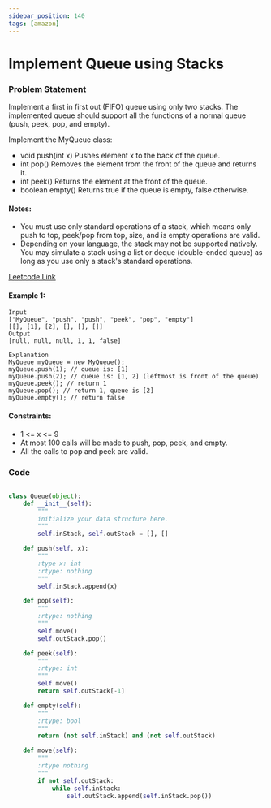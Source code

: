 ```yaml
---
sidebar_position: 140
tags: [amazon]
---
```


# Implement Queue using Stacks

### Problem Statement

Implement a first in first out (FIFO) queue using only two stacks. The implemented queue should support all the functions of a normal queue (push, peek, pop, and empty).

Implement the MyQueue class:

- void push(int x) Pushes element x to the back of the queue.
- int pop() Removes the element from the front of the queue and returns it.
- int peek() Returns the element at the front of the queue.
- boolean empty() Returns true if the queue is empty, false otherwise.

#### Notes:

- You must use only standard operations of a stack, which means only push to top, peek/pop from top, size, and is empty operations are valid.
- Depending on your language, the stack may not be supported natively. You may simulate a stack using a list or deque (double-ended queue) as long as you use only a stack's standard operations.

[Leetcode Link](https://leetcode.com/problems/implement-queue-using-stacks/)

#### Example 1:

```
Input
["MyQueue", "push", "push", "peek", "pop", "empty"]
[[], [1], [2], [], [], []]
Output
[null, null, null, 1, 1, false]

Explanation
MyQueue myQueue = new MyQueue();
myQueue.push(1); // queue is: [1]
myQueue.push(2); // queue is: [1, 2] (leftmost is front of the queue)
myQueue.peek(); // return 1
myQueue.pop(); // return 1, queue is [2]
myQueue.empty(); // return false
```

#### Constraints:

- 1 <= x <= 9
- At most 100 calls will be made to push, pop, peek, and empty.
- All the calls to pop and peek are valid.

### Code

```python title="Python Code"

class Queue(object):
    def __init__(self):
        """
        initialize your data structure here.
        """
        self.inStack, self.outStack = [], []

    def push(self, x):
        """
        :type x: int
        :rtype: nothing
        """
        self.inStack.append(x)

    def pop(self):
        """
        :rtype: nothing
        """
        self.move()
        self.outStack.pop()

    def peek(self):
        """
        :rtype: int
        """
        self.move()
        return self.outStack[-1]

    def empty(self):
        """
        :rtype: bool
        """
        return (not self.inStack) and (not self.outStack)

    def move(self):
        """
        :rtype nothing
        """
        if not self.outStack:
            while self.inStack:
                self.outStack.append(self.inStack.pop())
```
